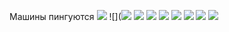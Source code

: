 Машины пингуются
![](https://i.imgur.com/z6HQTPs.png)
![](![](https://i.imgur.com/BzcLy3b.png)
![](https://i.imgur.com/QHISK0x.png)
![](https://i.imgur.com/MaBBASp.png)
![](https://i.imgur.com/HMlUMw6.png)
![](https://i.imgur.com/HU1G6dm.png)
![](https://i.imgur.com/0A0pr0M.png)
![](https://i.imgur.com/QJlQUl4.png)
![](https://i.imgur.com/2G7BZXB.png)



